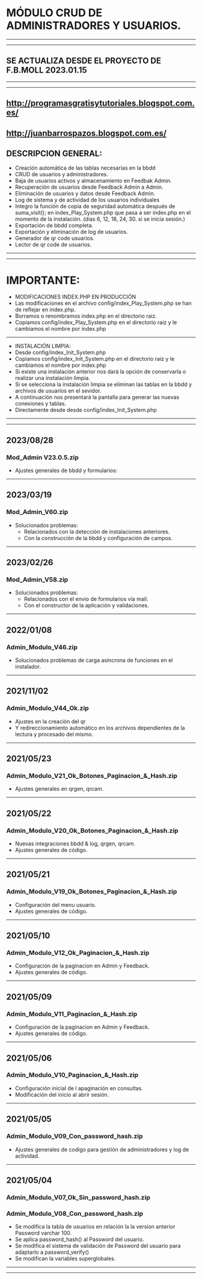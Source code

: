 # MÓDULO CRUD DE ADMINISTRADORES Y USUARIOS.

---
---
## SE ACTUALIZA DESDE EL PROYECTO DE F.B.MOLL 2023.01.15

---
---
## http://programasgratisytutoriales.blogspot.com.es/
## http://juanbarrospazos.blogspot.com.es/

## DESCRIPCION GENERAL:
- Creación automática de las tablas necesarias en la bbdd
- CRUD de usuarios y administradores.
- Baja de usuarios activos y almacenamiento en Feedbak Admin.
- Recuperación de usuarios desde Feedback Admin a Admin.
- Eliminación de usuarios y datos desde Feedback Admin.
- Log de sistema y de actividad de los usuarios individuales
- Integro la función de copia de seguridad automática después de suma_visit(); en index_Play_System.php que pasa a ser index.php en el momento de la instalación. (dias 6, 12, 18, 24, 30. si se inicia sesión.)
- Exportación de bbdd completa.
- Exportación y eliminación de log de usuarios.
- Generador de qr code usuarios.
- Lector de qr code de usuarios.

---
---
# IMPORTANTE:
- MODIFICACIONES INDEX.PHP EN PRODUCCIÓN
- Las modificaciones en el archivo config/index_Play_System.php se han de reflejar en index.php.
- Borramos o renombramos index.php en el directorio raiz.
- Copiamos config/index_Play_System.php en el directorio raiz y le cambiamos el nombre por index.php
---
- INSTALACIÓN LIMPIA:
- Desde config/index_Init_System.php 
- Copiamos config/index_Init_System.php en el directorio raiz y le cambiamos el nombre por index.php
- Si existe una instalación anterior nos dará la opción de conservarla o realizar una instalación limpia.
- Si se selecciona la instalación limpia se eliminan las tablas en la bbdd y archivos de usuarios en el sevidor.
- A continuación nos presentará la pantalla para generar las nuevas conexiones y tablas.
- Directamente desde desde config/index_Init_System.php 
---
---
## 2023/08/28
### Mod_Admin V23.0.5.zip
- Ajustes generales de bbdd y formularios:
---
## 2023/03/19
### Mod_Admin_V60.zip
- Solucionados problemas:
    - Relacionados con la detección de instalaciones anteriores.
    - Con la construcción de la bbdd y configuración de campos.
---
## 2023/02/26
### Mod_Admin_V58.zip
- Solucionados problemas:
    - Relacionados con el envio de formularios vía mail.
    - Con el constructor de la aplicación y validaciones.
---
## 2022/01/08
### Admin_Modulo_V46.zip
- Solucionados problemas de carga asíncrona de funciones en el instalador.
---
## 2021/11/02
### Admin_Modulo_V44_Ok.zip
- Ajustes en la creación del qr
- Y redireccionamiento automático en los archivos dependientes de la lectura y procesado del mismo.
---
## 2021/05/23
### Admin_Modulo_V21_Ok_Botones_Paginacion_&_Hash.zip
- Ajustes generales en qrgen, qrcam.
---
## 2021/05/22
### Admin_Modulo_V20_Ok_Botones_Paginacion_&_Hash.zip
- Nuevas integraciones bbdd & log, qrgen, qrcam.
- Ajustes generales de código.
---
## 2021/05/21
### Admin_Modulo_V19_Ok_Botones_Paginacion_&_Hash.zip
- Configuración del menu usuario.
- Ajustes generales de código.
---
## 2021/05/10
### Admin_Modulo_V12_Ok_Paginacion_&_Hash.zip
- Configuración de la paginacion en Admin y Feedback.
- Ajustes generales de código.
---
## 2021/05/09
### Admin_Modulo_V11_Paginacion_&_Hash.zip
- Configuración de la paginacion en Admin y Feedback.
- Ajustes generales de código.
---
## 2021/05/06
### Admin_Modulo_V10_Paginacion_&_Hash.zip
- Configuración inicial de l apaginación en consultas.
- Modificación del inicio al abrir sesión.
---
## 2021/05/05
### Admin_Modulo_V09_Con_password_hash.zip
- Ajustes generales de codigo para gestión de administradores y log de actividad.
---
## 2021/05/04
### Admin_Modulo_V07_Ok_Sin_password_hash.zip
### Admin_Modulo_V08_Con_password_hash.zip
- Se modifica la tabla de usuarios en relación la la version anterior Password varchar 100.
- Se aplica password_hash() al Password del usuario.
- Se modifica el sistema de validación de Password del usuario para adaptarlo a password_verify()
- Se modifican la variables superglobales.
---
---

